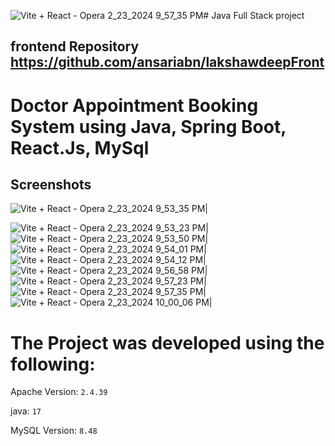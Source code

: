![Vite + React - Opera 2_23_2024 9_57_35 PM](https://github.com/ansariabn/lakshawdeepServer/assets/110123115/7e0b1923-10c1-49d2-8d01-9f0caf73b483)# Java Full Stack project

## frontend Repository https://github.com/ansariabn/lakshawdeepFront

# Doctor Appointment Booking System using Java, Spring Boot, React.Js, MySql


## Screenshots

![Vite + React - Opera 2_23_2024 9_53_35 PM](https://github.com/ansariabn/lakshawdeepServer/assets/110123115/71036826-7687-4d7e-8eba-2ef82a62e957)|

![Vite + React - Opera 2_23_2024 9_53_23 PM](https://github.com/ansariabn/lakshawdeepServer/assets/110123115/9ff7891b-6c6f-426c-aa18-e64dda6e0849)|
![Vite + React - Opera 2_23_2024 9_53_50 PM](https://github.com/ansariabn/lakshawdeepServer/assets/110123115/0222b2a0-8c15-4d7e-b9f8-daf0d01cbc97)|
![Vite + React - Opera 2_23_2024 9_54_01 PM](https://github.com/ansariabn/lakshawdeepServer/assets/110123115/28cb9ee8-dec4-4284-a1a9-5d6499f11982)|
![Vite + React - Opera 2_23_2024 9_54_12 PM](https://github.com/ansariabn/lakshawdeepServer/assets/110123115/22aca0e6-5f9d-4ba0-a2cf-fadf72972259)|
![Vite + React - Opera 2_23_2024 9_56_58 PM](https://github.com/ansariabn/lakshawdeepServer/assets/110123115/ba551b68-c3ec-47b8-ad92-d3b9edb0fd43)|
![Vite + React - Opera 2_23_2024 9_57_23 PM](https://github.com/ansariabn/lakshawdeepServer/assets/110123115/bc077a05-cf53-45aa-b804-b12ad70b2ab4)|
![Vite + React - Opera 2_23_2024 9_57_35 PM](https://github.com/ansariabn/lakshawdeepServer/assets/110123115/8785677a-943f-448b-b57a-52c20053adeb)|
![Vite + React - Opera 2_23_2024 10_00_06 PM](https://github.com/ansariabn/lakshawdeepServer/assets/110123115/b52b76d1-fec0-4214-a11f-0f783dc58fa7)|












# The Project was developed using the following:

Apache Version: 	`2.4.39`

java: 			`17`

MySQL Version: 		`8.48`

			
			

